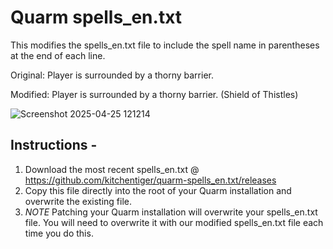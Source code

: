 # Quarm spells_en.txt

This modifies the spells_en.txt file to include the spell name in parentheses at the end of each line.

Original: Player is surrounded by a thorny barrier. 

Modified: Player is surrounded by a thorny barrier. (Shield of Thistles)

![Screenshot 2025-04-25 121214](https://github.com/user-attachments/assets/d5666aa4-ebf7-40dc-b4d5-96c21413420a)

## Instructions -

1. Download the most recent spells_en.txt @ https://github.com/kitchentiger/quarm-spells_en.txt/releases
2. Copy this file directly into the root of your Quarm installation and overwrite the existing file.
3. *NOTE* Patching your Quarm installation will overwrite your spells_en.txt file. You will need to overwrite it with our modified spells_en.txt file each time you do this.
